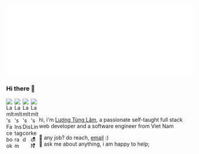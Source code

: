 <img src="./assets/svg/header-top.svg" align="center" alt="Luong Tung Lam">

### Hi there 👋

<a href="https://www.facebook.com/lamlt810/">
  <img align="left" alt="Lamlt's Facebook" width="22px" src="https://raw.githubusercontent.com/hussainweb/hussainweb/main/icons/facebook.png" />
</a>
<a href="https://www.instagram.com/gnoulaw/">
  <img align="left" alt="Lamlt's Instagram" width="22px" src="https://raw.githubusercontent.com/hussainweb/hussainweb/main/icons/instagram.png" />
</a>
<a href="https://discord.com/users/717742943028379698">
  <img align="left" alt="Lamlt's Discord" width="22px" src="https://raw.githubusercontent.com/peterthehan/peterthehan/master/assets/discord.svg" />
</a>
<a href="https://www.linkedin.com/">
  <img align="left" alt="Lamlt's LinkedIN" width="22px" src="https://raw.githubusercontent.com/peterthehan/peterthehan/master/assets/linkedin.svg" />
</a>

<br>
<br>

hi, i'm [Lương Tùng Lâm](https://www.facebook.com/lamlt810), a passionate self-taught full stack web developer and a
software engineer from Viet Nam

- 💼 any job? do reach, [email](mailto:ltlam.bkap@gmail.com) :)
- 💬 ask me about anything, i am happy to help;

